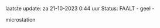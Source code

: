 laatste update: 
za 21-10-2023  0:44   uur 
Status: FAALT - geel - 
<div class="service Y">microstation</div>